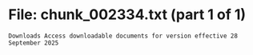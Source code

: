 ﻿# File: chunk_002334.txt (part 1 of 1)
```
Downloads Access downloadable documents for version effective 28 September 2025
```

